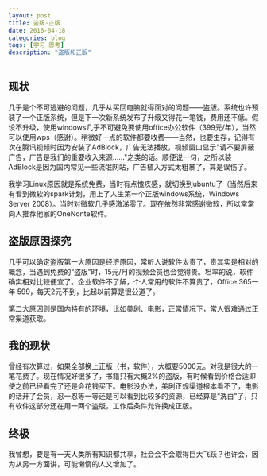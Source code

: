 ```yaml
---
layout: post
title: 盗版·正版
date: 2016-04-18
categories: blog
tags: [学习 思考]
description: "盗版和正版"
---
```

## 现状

几乎是个不可逃避的问题，几乎从买回电脑就得面对的问题——盗版。系统也许预装了一个正版系统，但是下一次新系统发布了升级又得花一笔钱，费用还不低。假设不升级，使用windows几乎不可避免要使用office办公软件（399元/年），当然可以使用wps（感谢）。稍微好一点的软件都要收费——当然，也要生存，记得有次在腾讯视频时因为安装了AdBlock，广告无法播放，视频窗口显示"请不要屏蔽广告，广告是我们的重要收入来源……"之类的话。顺便说一句，之所以装AdBlock是因为国内常见一些流氓网站，广告植入方式太粗暴了，算是误伤了。

我学习Linux原因就是系统免费，当时有点愧疚感，就切换到ubuntu了（当然后来有看到微软的spark计划，用上了人生第一个正版windows系统，Windows Server 2008）。当时对微软几乎感激涕零了。现在依然非常感谢微软，所以常常向人推荐他家的OneNonte软件。

## 盗版原因探究

几乎可以确定盗版第一大原因是经济原因，常听人说软件太贵了，贵其实是相对的概念，当遇到免费的“盗版”时，15元/月的视频会员也会觉得贵。坦率的说，软件确实相对比较便宜了。企业软件不了解，个人常用的软件不算贵了，Office 365一年 599，每天2元不到，比起以前算是很公道了。

第二大原因则是国内特有的环境，比如美剧、电影，正常情况下，常人很难通过正常渠道获取。

## 我的现状

曾经有次算过，如果全部换上正版（书，软件），大概要5000元。对我是很大的一笔花费了。现在情况好很多了，书籍只有大概2%的盗版，有时候看到价格合适即使之前已经看完了还是会花钱买下。电影没办法，美剧正规渠道根本看不了，电影的话开了会员，忍一忍等一等还是可以看到比较多的资源，已经算是“洗白”了，只有软件这部分还在用一两个盗版，工作后条件允许换成正版。


## 终极

我曾想，要是有一天人类所有知识都共享，社会会不会取得巨大飞跃？也许会，因为从另一方面讲，可能懒惰的人又增加了。
